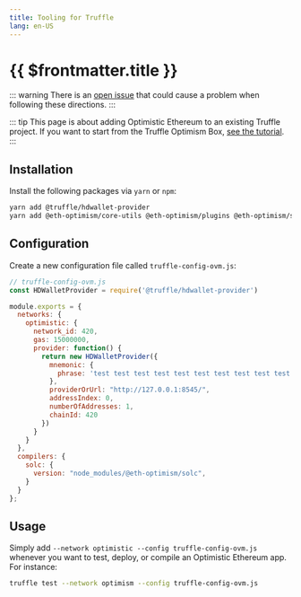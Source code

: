 ```yaml
---
title: Tooling for Truffle
lang: en-US
---
```


# {{ $frontmatter.title }}


::: warning
There is an [open issue](https://github.com/ethereum-optimism/optimism/issues/1081) that could cause a problem when following these directions.
:::

::: tip
This page is about adding Optimistic Ethereum to an existing Truffle
project. If you want to start from the Truffle Optimism Box,
[see the
tutorial](https://github.com/ethereum-optimism/optimism-tutorial/tree/main/truffle).
:::

## Installation

Install the following packages via `yarn` or `npm`:

```sh
yarn add @truffle/hdwallet-provider
yarn add @eth-optimism/core-utils @eth-optimism/plugins @eth-optimism/solc
```

## Configuration

Create a new configuration file called `truffle-config-ovm.js`:

```javascript
// truffle-config-ovm.js
const HDWalletProvider = require('@truffle/hdwallet-provider')

module.exports = {
  networks: {
    optimistic: {
      network_id: 420,
      gas: 15000000,
      provider: function() {
        return new HDWalletProvider({
          mnemonic: {
            phrase: 'test test test test test test test test test test test junk'
          },
          providerOrUrl: "http://127.0.0.1:8545/",
          addressIndex: 0,
          numberOfAddresses: 1,
          chainId: 420
        })
      }
    }
  },
  compilers: {
    solc: {
      version: "node_modules/@eth-optimism/solc",
    }
  }
}; 
```

## Usage

Simply add `--network optimistic --config truffle-config-ovm.js` whenever you want to test, deploy, or compile an Optimistic Ethereum app.
For instance:

```sh
truffle test --network optimism --config truffle-config-ovm.js
```
